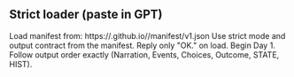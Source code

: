 

## Strict loader (paste in GPT)
Load manifest from: https://<your-username>.github.io/<repo>/manifest/v1.json
Use strict mode and output contract from the manifest. Reply only "OK." on load.
Begin Day 1. Follow output order exactly (Narration, Events, Choices, Outcome, STATE, HIST).
